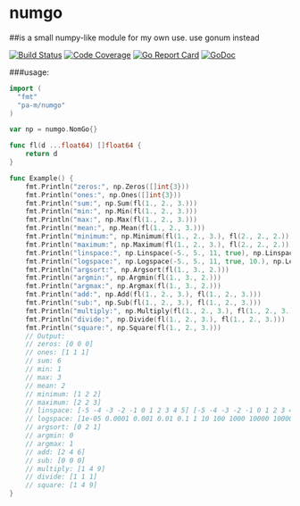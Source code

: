 # numgo
##is a small numpy-like module for my own use. use gonum instead

[![Build Status](https://travis-ci.org/pa-m/numgo.svg?branch=master)](https://travis-ci.org/pa-m/numgo)
[![Code Coverage](https://codecov.io/gh/pa-m/numgo/branch/master/graph/badge.svg)](https://codecov.io/gh/pa-m/numgo)
[![Go Report Card](https://goreportcard.com/badge/github.com/pa-m/numgo)](https://goreportcard.com/report/github.com/pa-m/numgo)
[![GoDoc](https://godoc.org/github.com/pa-m/numgo?status.svg)](https://godoc.org/github.com/pa-m/numgo)

###usage:
```go
import (
  "fmt"
  "pa-m/numgo"
)

var np = numgo.NomGo{}

func fl(d ...float64) []float64 {
	return d
}

func Example() {
	fmt.Println("zeros:", np.Zeros([]int{3}))
	fmt.Println("ones:", np.Ones([]int{3}))
	fmt.Println("sum:", np.Sum(fl(1., 2., 3.)))
	fmt.Println("min:", np.Min(fl(1., 2., 3.)))
	fmt.Println("max:", np.Max(fl(1., 2., 3.)))
	fmt.Println("mean:", np.Mean(fl(1., 2., 3.)))
	fmt.Println("minimum:", np.Minimum(fl(1., 2., 3.), fl(2., 2., 2.)))
	fmt.Println("maximum:", np.Maximum(fl(1., 2., 3.), fl(2., 2., 2.)))
	fmt.Println("linspace:", np.Linspace(-5., 5., 11, true), np.Linspace(-5, 5, 10, false))
	fmt.Println("logspace:", np.Logspace(-5., 5., 11, true, 10.), np.Logspace(-5, 5, 10, false, 10.))
	fmt.Println("argsort:", np.Argsort(fl(1., 3., 2.)))
	fmt.Println("argmin:", np.Argmin(fl(1., 3., 2.)))
	fmt.Println("argmax:", np.Argmax(fl(1., 3., 2.)))
	fmt.Println("add:", np.Add(fl(1., 2., 3.), fl(1., 2., 3.)))
	fmt.Println("sub:", np.Sub(fl(1., 2., 3.), fl(1., 2., 3.)))
	fmt.Println("multiply:", np.Multiply(fl(1., 2., 3.), fl(1., 2., 3.)))
	fmt.Println("divide:", np.Divide(fl(1., 2., 3.), fl(1., 2., 3.)))
	fmt.Println("square:", np.Square(fl(1., 2., 3.)))
	// Output:
	// zeros: [0 0 0]
	// ones: [1 1 1]
	// sum: 6
	// min: 1
	// max: 3
	// mean: 2
	// minimum: [1 2 2]
	// maximum: [2 2 3]
	// linspace: [-5 -4 -3 -2 -1 0 1 2 3 4 5] [-5 -4 -3 -2 -1 0 1 2 3 4]
	// logspace: [1e-05 0.0001 0.001 0.01 0.1 1 10 100 1000 10000 100000] [1e-05 0.0001 0.001 0.01 0.1 1 10 100 1000 10000]
	// argsort: [0 2 1]
	// argmin: 0
	// argmax: 1
	// add: [2 4 6]
	// sub: [0 0 0]
	// multiply: [1 4 9]
	// divide: [1 1 1]
	// square: [1 4 9]
}

```
